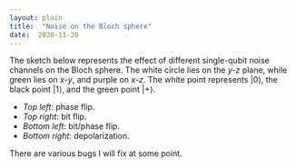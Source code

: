 ```yaml
---
layout: plain
title:  "Noise on the Bloch sphere"
date:  2020-11-20
---
```


<div id="sketch-holder"></div>

<html>
<head>

<script src="https://cdn.jsdelivr.net/npm/p5@1.1.9/lib/p5.js"></script>
<script>

let phase, bit, phaseBit, depol, depolFactor, phaseRad, bitRad, phaseBitRad;
let rad0=100;

function setup() {
  createCanvas(400, 400, WEBGL);
  phase = createSlider(1,24, 1);
  phase.position(5+5, 10+190);
  phase.style('width', '80px');
  bit = createSlider(1,24, 1);
  bit.position(width-85+5,10+190);
  bit.style('width', '80px');
  phaseBit = createSlider(1,24, 1);
  phaseBit.position(5+5,height-25+190);
  phaseBit.style('width', '80px');
  depol = createSlider(1,24, 1);
  depol.position(width-85+5, height-25+190);
  depol.style('width', '80px');
}

function draw() {
  background(205, 105, 94);
  fill(255);
  directionalLight(250, 250, 250, 0.8, 0.5, -1);
  
  strokeWeight(0);
  depolFactor = (24-depol.value())/24+0.0;
  rad = depolFactor*rad0;
  phaseRad = depolFactor*4*(phase.value()-2);
  bitRad = depolFactor*4*(bit.value()-2);
  phaseBitRad = depolFactor*4*(phaseBit.value()-2);
  
  ellipsoid(rad-phaseRad-phaseBitRad,rad-bitRad-phaseBitRad,rad-bitRad-phaseRad,24,24);
  strokeWeight(1);
  noFill();
  stroke(255);
  circle(0,0,2*rad0+10);
  strokeWeight(5);
  point(0,-rad0-10);
  rotateX(PI/2);
  strokeWeight(1);
  stroke(100,140,20);
  circle(0,0,2*rad0+10);
  rotateX(-PI/2);
  rotateY(PI/2);
  stroke(100,40,200);
  strokeWeight(1);
  circle(0,0,2*rad0+10);
  stroke(0);
  strokeWeight(5);
  point(0,rad0+10);
  rotateY(-PI/2);
  rotateZ(PI/2);
  stroke(100,140,20);
  strokeWeight(5);
  point(0,-rad0-10);
  
  orbitControl(3,3,3);
}
</script>
</head>
</html>

The sketch below represents the effect of different single-qubit noise
channels on the Bloch sphere.
The white circle lies on the *y-z* plane, while green lies on
*x-y*, and purple on *x-z*.
The white point represents |0⟩, the black point |1⟩,
and the green point |+⟩.

- *Top left*: phase flip.
- *Top right*: bit flip.
- *Bottom left*: bit/phase flip.
- *Bottom right*: depolarization.

There are various bugs I will fix at some point.
